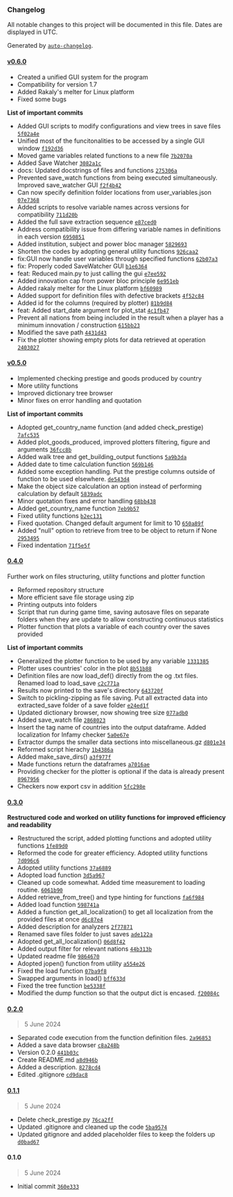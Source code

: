 ### Changelog

All notable changes to this project will be documented in this file. Dates are displayed in UTC.

Generated by [`auto-changelog`](https://github.com/CookPete/auto-changelog).

#### [v0.6.0](https://github.com/OakenTrader/vic3_extractor2/compare/v0.5.0...v0.6.0)

- Created a unified GUI system for the program
- Compatibility for version 1.7
- Added Rakaly's melter for Linux platform
- Fixed some bugs

**List of important commits**

- Added GUI scripts to modify configurations and view trees in save files [`5f02a4e`](https://github.com/OakenTrader/vic3_extractor2/commit/5f02a4e82d3e56d66c6d0aa8a4745f744b55a4a5)
- Unified most of the funcitonalities to be accessed by a single GUI window [`f192d36`](https://github.com/OakenTrader/vic3_extractor2/commit/f192d367b2bc5a4958ab953e71a74b026ab5b6ab)
- Moved game variables related functions to a new file [`7b2070a`](https://github.com/OakenTrader/vic3_extractor2/commit/7b2070ad8dc222016c2847968dd656ff7579d894)
- Added Save Watcher [`3082a1c`](https://github.com/OakenTrader/vic3_extractor2/commit/3082a1c6129f810580f41e4497ae8040754a9d18)
- docs: Updated docstrings of files and functions [`275306a`](https://github.com/OakenTrader/vic3_extractor2/commit/275306a240fd861b37c667761114a0dc42b789f8)
- Prevented save_watch functions from being executed simultaneously. Improved save_watcher GUI [`f2f4b42`](https://github.com/OakenTrader/vic3_extractor2/commit/f2f4b420e02e77aae8cc2bd06ec3489aeba0e36e)
- Can now specify definition folder locations from user_variables.json [`07e7368`](https://github.com/OakenTrader/vic3_extractor2/commit/07e736812d22386ff3a8afb03e2c311ed08602a0)
- Added scripts to resolve variable names across versions for compatibility [`711d20b`](https://github.com/OakenTrader/vic3_extractor2/commit/711d20b811fc21b252ab5f46fb0aebedec492f70)
- Added the full save extraction sequence [`e87ced0`](https://github.com/OakenTrader/vic3_extractor2/commit/e87ced0e132a1ae3c6876af4d45784d88c4dabb4)
- Address compatibility issue from differing variable names in definitions in each version [`6950851`](https://github.com/OakenTrader/vic3_extractor2/commit/6950851cb5969bb67121de229b6d57726eb6de5b)
- Added institution, subject and power bloc manager [`5829693`](https://github.com/OakenTrader/vic3_extractor2/commit/58296932b5e133dd8df0ade618db77fac7c31f6a)
- Shorten the codes by adopting general utility functions [`926caa2`](https://github.com/OakenTrader/vic3_extractor2/commit/926caa293022c2744ebda189b3072530b80b5a26)
- fix:GUI now handle user variables through specified functions [`62b07a3`](https://github.com/OakenTrader/vic3_extractor2/commit/62b07a3a4254cc629a07b682d0ed01e8eb402a77)
- fix: Properly coded SaveWatcher GUI [`b1e6364`](https://github.com/OakenTrader/vic3_extractor2/commit/b1e63641f00d6c9fcf667df62cc74f7cc99ce130)
- feat: Reduced main.py to just calling the gui [`e7ee592`](https://github.com/OakenTrader/vic3_extractor2/commit/e7ee592513daeebc4e5f03fe13c285469078433e)
- Added innovation cap from power bloc principle [`6e951eb`](https://github.com/OakenTrader/vic3_extractor2/commit/6e951ebe3aafb5587151deb17beaaa7d4700726d)
- Added rakaly melter for the Linux platform [`bf60989`](https://github.com/OakenTrader/vic3_extractor2/commit/bf60989880e5d69973e05db128e06d2010d7a8cc)
- Added support for definition files with defective brackets [`4f52c84`](https://github.com/OakenTrader/vic3_extractor2/commit/4f52c84297beda07ea6c691d5bd36aed1b6c8403)
- Added id for the columns (required by plotter) [`81b9d84`](https://github.com/OakenTrader/vic3_extractor2/commit/81b9d848cde78a98c6473dcde8c4cb1253d45e51)
- feat: Added start_date argument for plot_stat [`4c1fb47`](https://github.com/OakenTrader/vic3_extractor2/commit/4c1fb4785e11ca1bc5f2ad1e20b9854898c6173f)
- Prevent all nations from being included in the result when a player has a minimum innovation / construction [`615bb23`](https://github.com/OakenTrader/vic3_extractor2/commit/615bb239991b3bc51c9b2a90d705ae89746d8fe3)
- Modified the save path [`4431d43`](https://github.com/OakenTrader/vic3_extractor2/commit/4431d43c6eb538ef4c2bacf2a9f3db42121b8f06)
- Fix the plotter showing empty plots for data retrieved at operation [`2403027`](https://github.com/OakenTrader/vic3_extractor2/commit/24030270e756ba05fa2b9cb8558b67107a9ae53c)

#### [v0.5.0](https://github.com/OakenTrader/vic3_extractor2/compare/v0.4.0...v0.5.0)

- Implemented checking prestige and goods produced by country
- More utility functions
- Improved dictionary tree browser
- Minor fixes on error handling and quotation

**List of important commits**

- Adopted get_country_name function (and added check_prestige) [`7afc535`](https://github.com/OakenTrader/vic3_extractor2/commit/7afc535a9c9b3208ca013207a26b1d587524c928)
- Added plot_goods_produced, improved plotters filtering, figure and arguments [`36fcc8b`](https://github.com/OakenTrader/vic3_extractor2/commit/36fcc8bc16ea9b5bdc2f797cff9c8cb449c7ab1a)
- Added walk tree and get_building_output functions [`5a9b3da`](https://github.com/OakenTrader/vic3_extractor2/commit/5a9b3da4ae06bc0da593ce7fbd96c5b1d8f845c5)
- Added date to time calculation function [`569b146`](https://github.com/OakenTrader/vic3_extractor2/commit/569b146c3af588368219f14236980b00457b4e33)
- Added some exception handling. Put the prestige columns outside of function to be used elsewhere. [`de543d4`](https://github.com/OakenTrader/vic3_extractor2/commit/de543d45c58a8bd9cef4ef5264ad4ee5f8b8f97d)
- Make the object size calculation an option instead of performing calculation by default [`5839adc`](https://github.com/OakenTrader/vic3_extractor2/commit/5839adc0b2da05959642db2cef9fe3dec62975f9)
- Minor quotation fixes and error handling [`68bb438`](https://github.com/OakenTrader/vic3_extractor2/commit/68bb4388815f3a234f974518994f26f3c34c06a6)
- Added get_country_name function [`7eb9b57`](https://github.com/OakenTrader/vic3_extractor2/commit/7eb9b57c12655d933b4841dcb7a47367592e7bee)
- Fixed utility functions [`b2ec131`](https://github.com/OakenTrader/vic3_extractor2/commit/b2ec1314b819f228e2588039bf072780b873eea0)
- Fixed quotation. Changed default argument for limit to 10 [`650a89f`](https://github.com/OakenTrader/vic3_extractor2/commit/650a89fb90a3b080789545decf20186fe72e93be)
- Added "null" option to retrieve from tree to be object to return if None [`2953495`](https://github.com/OakenTrader/vic3_extractor2/commit/2953495dc3bd058d6da9595c5a2796f3518cf125)
- Fixed indentation [`71f5e5f`](https://github.com/OakenTrader/vic3_extractor2/commit/71f5e5f7400aaf57d6b562b5294241ff7fa455d6)

#### [0.4.0](https://github.com/OakenTrader/vic3_extractor2/compare/0.3.0...0.4.0)

Further work on files structuring, utility functions and plotter function

- Reformed repository structure
- More efficient save file storage using zip
- Printing outputs into folders
- Script that run during game time, saving autosave files on separate folders when they are update to allow constructing continuous statistics
- Plotter function that plots a variable of each country over the saves provided

**List of important commits**

- Generalized the plotter function to be used by any variable [`1331385`](https://github.com/OakenTrader/vic3_extractor2/commit/1331385ae62973ad87a5ff34dc38ad34f2c5240e)
- Plotter uses countries' color in the plot [`8b51b88`](https://github.com/OakenTrader/vic3_extractor2/commit/8b51b8801942400bb5c8cddb1d277989404eb32f)
- Definition files are now load_def() directly from the og .txt files. Renamed load to load_save [`c2c771a`](https://github.com/OakenTrader/vic3_extractor2/commit/c2c771a2eb64587c597aabe187810a23699695de)
- Results now printed to the save's directory [`643720f`](https://github.com/OakenTrader/vic3_extractor2/commit/643720f4f34d85642d96768ad12a109b561e6321)
- Switch to pickling-zipping as file saving. Put all extracted data into extracted_save folder of a save folder [`e24ed1f`](https://github.com/OakenTrader/vic3_extractor2/commit/e24ed1f9b0bac33956212e184ff68690f8a03b39)
- Updated dictionary browser, now showing tree size [`077adb0`](https://github.com/OakenTrader/vic3_extractor2/commit/077adb0455644946987333f40340ffb31f598641)
- Added save_watch file [`2868023`](https://github.com/OakenTrader/vic3_extractor2/commit/2868023e400c258c1faffb962fd8a4c2fb9fb7ff)
- Insert the tag name of countries into the output dataframe. Added localization for Infamy checker [`5a0e67e`](https://github.com/OakenTrader/vic3_extractor2/commit/5a0e67eef302848d5f93c3e2766e7b075eb21801)
- Extractor dumps the smaller data sections into miscellaneous.gz [`d801e34`](https://github.com/OakenTrader/vic3_extractor2/commit/d801e34ab6f93e54092585428d405cea7a43e954)
- Reformed script hierachy [`1b4386a`](https://github.com/OakenTrader/vic3_extractor2/commit/1b4386ab4e9d293eee53fc855c9f0e03e5a1203c)
- Added make_save_dirs() [`a3f977f`](https://github.com/OakenTrader/vic3_extractor2/commit/a3f977f88096acb3b55ec5b0def8d2da148b7b7f)
- Made functions return the dataframes [`a7016ae`](https://github.com/OakenTrader/vic3_extractor2/commit/a7016aeff677ab1ce863220ef7ceb6f880521ce8)
- Providing checker for the plotter is optional if the data is already present [`8967956`](https://github.com/OakenTrader/vic3_extractor2/commit/8967956776629986a4dac5e63225c7357dd9c721)
- Checkers now export csv in addition [`5fc298e`](https://github.com/OakenTrader/vic3_extractor2/commit/5fc298e71c31b0664d1c2b3ab99ad220749022a4)


#### [0.3.0](https://github.com/OakenTrader/vic3_extractor2/compare/0.2.0...0.3.0)

**Restructured code and worked on utility functions for improved efficiency and readability**

- Restructured the script, added plotting functions and adopted utility functions [`1fe89d0`](https://github.com/OakenTrader/vic3_extractor2/commit/1fe89d0532e1753a14dd392c704806b550d4da1c)
- Reformed the code for greater efficiency. Adopted utility functions [`7d096c6`](https://github.com/OakenTrader/vic3_extractor2/commit/7d096c6f3b6452b19c634ec5c7dea1a136924eef)
- Adopted utility functions [`37a6889`](https://github.com/OakenTrader/vic3_extractor2/commit/37a68899f4dfb471941f4c986e316b17ced5443f)
- Adopted load function [`3d5a967`](https://github.com/OakenTrader/vic3_extractor2/commit/3d5a96720f534a490ed7f9138a6ba5edb7d7399e)
- Cleaned up code somewhat. Added time measurement to loading routine. [`6061b90`](https://github.com/OakenTrader/vic3_extractor2/commit/6061b90ad7b4921d46da2ccb408ffd2e07668a66)
- Added retrieve_from_tree() and type hinting for functions [`fa6f984`](https://github.com/OakenTrader/vic3_extractor2/commit/fa6f9842f2df4f93a598f95a99042ad379ca520b)
- Added load function [`598741a`](https://github.com/OakenTrader/vic3_extractor2/commit/598741a4056b87ac119fed1a6ac8974a8d12677b)
- Added a function get_all_localization() to get all localization from the provided files at once [`d6c87e4`](https://github.com/OakenTrader/vic3_extractor2/commit/d6c87e48dcf04c4bb1685ba8bf72b7a3764b947f)
- Added description for analyzers [`2f77871`](https://github.com/OakenTrader/vic3_extractor2/commit/2f778715be169e110d49e9ecaf79809e4f2988d0)
- Renamed save files folder to just saves [`ade122a`](https://github.com/OakenTrader/vic3_extractor2/commit/ade122a935b04e43a0e585932f8149439d6813b8)
- Adopted get_all_localization() [`06d8f42`](https://github.com/OakenTrader/vic3_extractor2/commit/06d8f422a9bf5115bf4b8c926e0b3282d7051727)
- Added output filter for relevant nations [`44b313b`](https://github.com/OakenTrader/vic3_extractor2/commit/44b313b90036449eb31ffc2caa11d41f699d84fa)
- Updated readme file [`9864670`](https://github.com/OakenTrader/vic3_extractor2/commit/98646700e7dee713cd10cca55194c6ecc4f9046e)
- Adopted jopen() function from utility [`a554e26`](https://github.com/OakenTrader/vic3_extractor2/commit/a554e26a15d382f7bf96d97bf046994e6893ff89)
- Fixed the load function [`07ba9f8`](https://github.com/OakenTrader/vic3_extractor2/commit/07ba9f8e14b88add6feec0bb2ad08c7cab1e2c92)
- Swapped arguments in load() [`bff633d`](https://github.com/OakenTrader/vic3_extractor2/commit/bff633d1cd8683d252104831e3a10de31deea6e1)
- Fixed the tree function [`be5338f`](https://github.com/OakenTrader/vic3_extractor2/commit/be5338fb71b5aebd6f7b905e8760bb16c71caadb)
- Modified the dump function so that the output dict is encased. [`f20084c`](https://github.com/OakenTrader/vic3_extractor2/commit/f20084c66de1faa2ae51408df5053c1cf13066ee)

#### [0.2.0](https://github.com/OakenTrader/vic3_extractor2/compare/0.1.1...0.2.0)

> 5 June 2024

- Separated code execution from the function definition files. [`2a96853`](https://github.com/OakenTrader/vic3_extractor2/commit/2a96853ce866f4a6ca2293966dd72ab5ef07c3b3)
- Added a save data browser [`c8a248b`](https://github.com/OakenTrader/vic3_extractor2/commit/c8a248b8e13476e18a00f4cc93afdc63612ee325)
- Version 0.2.0 [`441b03c`](https://github.com/OakenTrader/vic3_extractor2/commit/441b03c5d514050c4cb3c30e4cbdc919e151669f)
- Create README.md [`a8d946b`](https://github.com/OakenTrader/vic3_extractor2/commit/a8d946b5c7bae6a0f47b8ff6ec137caa73541978)
- Added a description. [`8278cd4`](https://github.com/OakenTrader/vic3_extractor2/commit/8278cd4db56b7b028324f83c89f88cd067206c7c)
- Edited .gitignore [`cd9dac8`](https://github.com/OakenTrader/vic3_extractor2/commit/cd9dac8a4f35b4a5ff12fd0fbc7816e11cd5294d)

#### [0.1.1](https://github.com/OakenTrader/vic3_extractor2/compare/0.1.0...0.1.1)

> 5 June 2024

- Delete check_prestige.py [`76ca2ff`](https://github.com/OakenTrader/vic3_extractor2/commit/76ca2ff581b3f2863c442d1e2dc46922062525e0)
- Updated .gitignore and cleaned up the code [`5ba9574`](https://github.com/OakenTrader/vic3_extractor2/commit/5ba95749f586a8ef4727280263a493151746c409)
- Updated gitignore and added placeholder files to keep the folders up [`d0bad67`](https://github.com/OakenTrader/vic3_extractor2/commit/d0bad6721950c2c4d249f85963b35af4c7bd255b)

#### 0.1.0

> 5 June 2024

- Initial commit [`360e333`](https://github.com/OakenTrader/vic3_extractor2/commit/360e3332bbf06f9276bf9756d0e6ab63462da893)